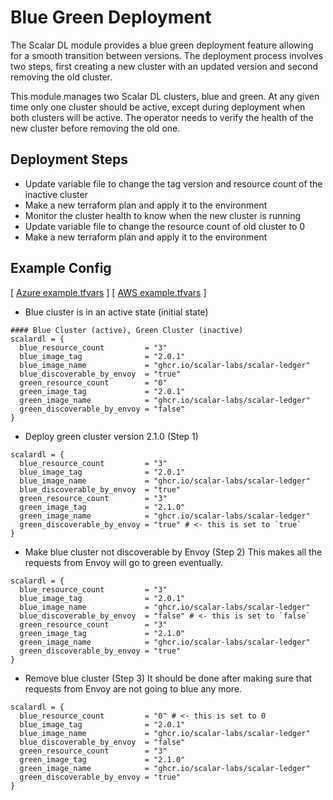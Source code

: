 # Blue Green Deployment
The Scalar DL module provides a blue green deployment feature allowing for a smooth transition between versions. The deployment process involves two steps, first creating a new cluster with an updated version and second removing the old cluster.

This module manages two Scalar DL clusters, blue and green. At any given time only one cluster should be active, except during deployment when both clusters will be active. The operator needs to verify the health of the new cluster before removing the old one.

## Deployment Steps
* Update variable file to change the tag version and resource count of the inactive cluster
* Make a new terraform plan and apply it to the environment
* Monitor the cluster health to know when the new cluster is running
* Update variable file to change the resource count of old cluster to 0
* Make a new terraform plan and apply it to the environment

## Example Config
[ [Azure example.tfvars](https://github.com/scalar-labs/scalar-terraform-examples/blob/master/azure/scalardl/example.tfvars) ]
[ [AWS example.tfvars](https://github.com/scalar-labs/scalar-terraform-examples/blob/master/aws/scalardl/example.tfvars) ]

* Blue cluster is in an active state (initial state)
```
#### Blue Cluster (active), Green Cluster (inactive)
scalardl = {
  blue_resource_count         = "3"
  blue_image_tag              = "2.0.1"
  blue_image_name             = "ghcr.io/scalar-labs/scalar-ledger"
  blue_discoverable_by_envoy  = "true"
  green_resource_count        = "0"
  green_image_tag             = "2.0.1"
  green_image_name            = "ghcr.io/scalar-labs/scalar-ledger"
  green_discoverable_by_envoy = "false"
}
```

* Deploy green cluster version 2.1.0 (Step 1)
```
scalardl = {
  blue_resource_count         = "3"
  blue_image_tag              = "2.0.1"
  blue_image_name             = "ghcr.io/scalar-labs/scalar-ledger"
  blue_discoverable_by_envoy  = "true"
  green_resource_count        = "3"
  green_image_tag             = "2.1.0"
  green_image_name            = "ghcr.io/scalar-labs/scalar-ledger"
  green_discoverable_by_envoy = "true" # <- this is set to `true`
}
```

* Make blue cluster not discoverable by Envoy (Step 2)
This makes all the requests from Envoy will go to green eventually.
```
scalardl = {
  blue_resource_count         = "3"
  blue_image_tag              = "2.0.1"
  blue_image_name             = "ghcr.io/scalar-labs/scalar-ledger"
  blue_discoverable_by_envoy  = "false" # <- this is set to `false`
  green_resource_count        = "3"
  green_image_tag             = "2.1.0"
  green_image_name            = "ghcr.io/scalar-labs/scalar-ledger"
  green_discoverable_by_envoy = "true"
}
```

* Remove blue cluster (Step 3)
It should be done after making sure that requests from Envoy are not going to blue any more.
```
scalardl = {
  blue_resource_count         = "0" # <- this is set to 0
  blue_image_tag              = "2.0.1"
  blue_image_name             = "ghcr.io/scalar-labs/scalar-ledger"
  blue_discoverable_by_envoy  = "false"
  green_resource_count        = "3"
  green_image_tag             = "2.1.0"
  green_image_name            = "ghcr.io/scalar-labs/scalar-ledger"
  green_discoverable_by_envoy = "true"
}
```
